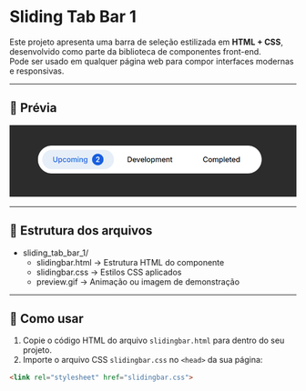 # Sliding Tab Bar 1

Este projeto apresenta uma barra de seleção estilizada em **HTML + CSS**, desenvolvido como parte da biblioteca de componentes front-end.  
Pode ser usado em qualquer página web para compor interfaces modernas e responsivas.  

---

## 🎥 Prévia

![Preview do botão](./preview.gif)

---

## 📂 Estrutura dos arquivos

- sliding_tab_bar_1/
  - slidingbar.html → Estrutura HTML do componente
  - slidingbar.css → Estilos CSS aplicados
  - preview.gif → Animação ou imagem de demonstração

---

## 🚀 Como usar

1. Copie o código HTML do arquivo `slidingbar.html` para dentro do seu projeto.  
2. Importe o arquivo CSS `slidingbar.css` no `<head>` da sua página:  

```html
<link rel="stylesheet" href="slidingbar.css">
